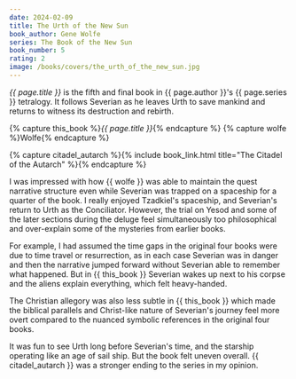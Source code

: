 ```yaml
---
date: 2024-02-09
title: The Urth of the New Sun
book_author: Gene Wolfe
series: The Book of the New Sun
book_number: 5
rating: 2
image: /books/covers/the_urth_of_the_new_sun.jpg
---
```


<cite class="book-title">{{ page.title }}</cite> is the fifth and final book
in <span class="author-name">{{ page.author }}</span>'s <span
class="book-series">{{ page.series }}</span> tetralogy. It follows Severian as
he leaves Urth to save mankind and returns to witness its destruction and
rebirth.

{% capture this_book %}<cite class="book-title">{{ page.title }}</cite>{% endcapture %}
{% capture wolfe %}<span class="author-name">Wolfe</span>{% endcapture %}

{% capture citadel_autarch %}{% include book_link.html title="The Citadel of the Autarch" %}{% endcapture %}

I was impressed with how {{ wolfe }} was able to maintain the quest narrative
structure even while Severian was trapped on a spaceship for a quarter of the
book. I really enjoyed Tzadkiel's spaceship, and Severian's return to Urth as
the Conciliator. However, the trial on Yesod and some of the later sections
during the deluge feel simultaneously too philosophical and over-explain some
of the mysteries from earlier books.

For example, I had assumed the time gaps in the original four books were due
to time travel or resurrection, as in each case Severian was in danger and
then the narrative jumped forward without Severian able to remember what
happened. But in {{ this_book }} Severian wakes up next to his corpse and the
aliens explain everything, which felt heavy-handed.

The Christian allegory was also less subtle in {{ this_book }} which made the
biblical parallels and Christ-like nature of Severian's journey feel more
overt compared to the nuanced symbolic references in the original four books.

It was fun to see Urth long before Severian's time, and the starship operating
like an age of sail ship. But the book felt uneven overall. {{ citadel_autarch
}} was a stronger ending to the series in my opinion.
